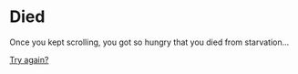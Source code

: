 # Died

Once you kept scrolling, you got so hungry that you died from starvation...

[Try again?](../../../Wake-up/beginning.md)
